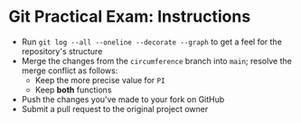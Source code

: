 # Git Practical Exam: Instructions
+ Run `git log --all --oneline --decorate --graph` to get a feel for the repository's structure
+ Merge the changes from the `circumference` branch into `main`; resolve the merge conflict as follows:
	+ Keep the more precise value for `PI`
	+ Keep **both** functions
+ Push the changes you've made to your fork on GitHub
+ Submit a pull request to the original project owner
